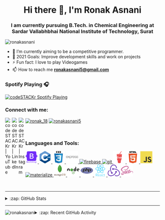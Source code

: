 <h1 align="center">Hi there 👋, I'm Ronak Asnani</h1>
<h3 align="center">I am currently pursuing B.Tech. in Chemical Engineering at Sardar Vallabhbhai National Institute of Technology, Surat</h3>

<p align="left"> <img src="https://komarev.com/ghpvc/?username=ronakasnani&label=Profile%20views&color=0e75b6&style=flat" alt="ronakasnani" /> </p>


- 🌱 I’m currently aiming to be a competitive programmer.
- 🥅 2021 Goals: Improve development skills and work on projects
- ⚡ Fun fact: I love to play Videogames
- 📫 How to reach me **ronakasnani5@gmail.com**

### Spotify Playing 🎧

[<img src="https://now-playing-codestackr.vercel.app/api/spotify-playing" alt="codeSTACKr Spotify Playing" width="350" />](https://open.spotify.com/user/swyqyimdc12jajde4vpwd2x1b)

### Connect with me:

[<img align="left" alt="codeSTACKr | YouTube" width="22px" src="https://cdn.jsdelivr.net/npm/simple-icons@v3/icons/youtube.svg" />][youtube]
[<img align="left" alt="codeSTACKr | LinkedIn" width="22px" src="https://cdn.jsdelivr.net/npm/simple-icons@v3/icons/linkedin.svg" />][linkedin]
[<img align="left" alt="codeSTACKr | Instagram" width="22px" src="https://cdn.jsdelivr.net/npm/simple-icons@v3/icons/instagram.svg" />][instagram]
<a href="https://www.codechef.com/users/ronak_18" target="blank"><img align="center" src="https://cdn.jsdelivr.net/npm/simple-icons@3.1.0/icons/codechef.svg" alt="ronak_18" height="30" width="40" /></a>
<a href="https://codeforces.com/profile/ronakasnani5" target="blank"><img align="center" src="https://cdn.jsdelivr.net/npm/simple-icons@3.0.1/icons/codeforces.svg" alt="ronakasnani5" height="30" width="40" /></a>
</p>

<br />

### Languages and Tools:


<p align="left"> <a href="https://getbootstrap.com" target="_blank"> <img src="https://raw.githubusercontent.com/devicons/devicon/master/icons/bootstrap/bootstrap-plain-wordmark.svg" alt="bootstrap" width="40" height="40"/> </a> <a href="https://www.w3schools.com/cpp/" target="_blank"> <img src="https://raw.githubusercontent.com/devicons/devicon/master/icons/cplusplus/cplusplus-original.svg" alt="cplusplus" width="40" height="40"/> </a> <a href="https://www.w3schools.com/css/" target="_blank"> <img src="https://raw.githubusercontent.com/devicons/devicon/master/icons/css3/css3-original-wordmark.svg" alt="css3" width="40" height="40"/> </a> <a href="https://expressjs.com" target="_blank"> <img src="https://raw.githubusercontent.com/devicons/devicon/master/icons/express/express-original-wordmark.svg" alt="express" width="40" height="40"/> </a> <a href="https://firebase.google.com/" target="_blank"> <img src="https://www.vectorlogo.zone/logos/firebase/firebase-icon.svg" alt="firebase" width="40" height="40"/> </a> <a href="https://git-scm.com/" target="_blank"> <img src="https://www.vectorlogo.zone/logos/git-scm/git-scm-icon.svg" alt="git" width="40" height="40"/> </a> <a href="https://gulpjs.com" target="_blank"> <img src="https://raw.githubusercontent.com/devicons/devicon/master/icons/gulp/gulp-plain.svg" alt="gulp" width="40" height="40"/> </a> <a href="https://www.w3.org/html/" target="_blank"> <img src="https://raw.githubusercontent.com/devicons/devicon/master/icons/html5/html5-original-wordmark.svg" alt="html5" width="40" height="40"/> </a> <a href="https://developer.mozilla.org/en-US/docs/Web/JavaScript" target="_blank"> <img src="https://raw.githubusercontent.com/devicons/devicon/master/icons/javascript/javascript-original.svg" alt="javascript" width="40" height="40"/> </a> <a href="https://materializecss.com/" target="_blank"> <img src="https://raw.githubusercontent.com/prplx/svg-logos/5585531d45d294869c4eaab4d7cf2e9c167710a9/svg/materialize.svg" alt="materialize" width="40" height="40"/> </a> <a href="https://www.mongodb.com/" target="_blank"> <img src="https://raw.githubusercontent.com/devicons/devicon/master/icons/mongodb/mongodb-original-wordmark.svg" alt="mongodb" width="40" height="40"/> </a> <a href="https://nodejs.org" target="_blank"> <img src="https://raw.githubusercontent.com/devicons/devicon/master/icons/nodejs/nodejs-original-wordmark.svg" alt="nodejs" width="40" height="40"/> </a> <a href="https://www.php.net" target="_blank"> <img src="https://raw.githubusercontent.com/devicons/devicon/master/icons/php/php-original.svg" alt="php" width="40" height="40"/> </a> <a href="https://pugjs.org" target="_blank"> <img src="https://raw.githubusercontent.com/devicons/devicon/master/icons/react/react-original-wordmark.svg" alt="react" width="40" height="40"/> </a> <a href="https://redux.js.org" target="_blank"> <img src="https://raw.githubusercontent.com/devicons/devicon/master/icons/redux/redux-original.svg" alt="redux" width="40" height="40"/> </a> <a href="https://sass-lang.com" target="_blank"> <img src="https://raw.githubusercontent.com/devicons/devicon/master/icons/sass/sass-original.svg" alt="sass" width="40" height="40"/> </a> </p>

<br>

---

<details>
  <summary>:zap: GitHub Stats</summary>

  <img align="left" alt="RonakAsnani's GitHub Stats" src="https://github-readme-stats.codestackr.vercel.app/api?username=RonakAsnani&show_icons=true&hide_border=true" />

</details>

---
<p><img align="left" src="https://github-readme-stats.vercel.app/api/top-langs?username=ronakasnani&show_icons=true&locale=en&layout=compact" alt="ronakasnani" /></p>

<details>
  <summary>:zap: Recent GitHub Activity</summary>
  
<!--START_SECTION:activity-->
1. 🎉 Merged PR [#2](https://github.com/RonakAsnani/CareerGuide/pull/2) in [RonakAsnani/CareerGuide](https://github.com/RonakAsnani/CareerGuide)
<!--END_SECTION:activity-->

</details>

[youtube]: https://youtu.be/_dh2rAre9ew
[instagram]: https://instagram.com/__ronak.18?igshid=1fap5j73wublf
[linkedin]: https://www.linkedin.com/in/ronak-asnani-40bb311a6






